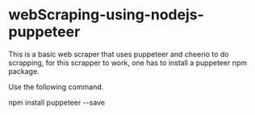 # webScraping-using-nodejs-puppeteer
This is a basic web scraper that uses puppeteer and cheerio to do scrapping, for this scrapper to work, one has to install a puppeteer npm package. 

Use the following command. 
   
npm install puppeteer --save
